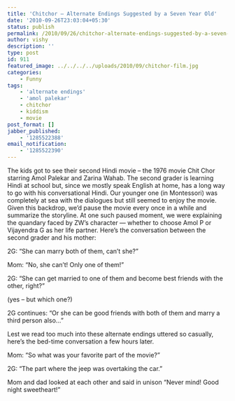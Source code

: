 ```yaml
---
title: 'Chitchor – Alternate Endings Suggested by a Seven Year Old'
date: '2010-09-26T23:03:04+05:30'
status: publish
permalink: /2010/09/26/chitchor-alternate-endings-suggested-by-a-seven-year-old
author: vishy
description: ''
type: post
id: 911
featured_image: ../../../../uploads/2010/09/chitchor-film.jpg
categories: 
    - Funny
tags:
    - 'alternate endings'
    - 'amol palekar'
    - chitchor
    - kiddism
    - movie
post_format: []
jabber_published:
    - '1285522388'
email_notification:
    - '1285522390'
---
```

The kids got to see their second Hindi movie – the 1976 movie Chit Chor starring Amol Palekar and Zarina Wahab. The second grader is learning Hindi at school but, since we mostly speak English at home, has a long way to go with his conversational Hindi. Our younger one (in Montessori) was completely at sea with the dialogues but still seemed to enjoy the movie. Given this backdrop, we’d pause the movie every once in a while and summarize the storyline. At one such paused moment, we were explaining the quandary faced by ZW’s character — whether to choose Amol P or Vijayendra G as her life partner. Here’s the conversation between the second grader and his mother:

2G: “She can marry both of them, can’t she?”

Mom: “No, she can’t! Only one of them!”

2G: “She can get married to one of them and become best friends with the other, right?”

(yes – but which one?)

2G continues: “Or she can be good friends with both of them and marry a third person also…”

Lest we read too much into these alternate endings uttered so casually, here’s the bed-time conversation a few hours later.

Mom: “So what was your favorite part of the movie?”

2G: “The part where the jeep was overtaking the car.”

Mom and dad looked at each other and said in unison “Never mind! Good night sweetheart!”

